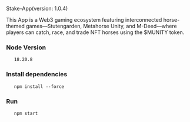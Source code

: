 Stake-App(version: 1.0.4)

This App is a Web3 gaming ecosystem featuring interconnected horse-themed games—Stutengarden, Metahorse Unity, and M-Deed—where players can catch, race, and trade NFT horses using the $MUNITY token.


### Node Version

```
   18.20.8
```

### Install dependencies

```
   npm install --force
```

### Run

```
   npm start
```
